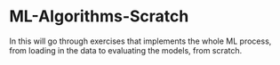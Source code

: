 # ML-Algorithms-Scratch
In this will go through exercises that implements the whole ML process, from loading in  the data to evaluating the models, from scratch. 

